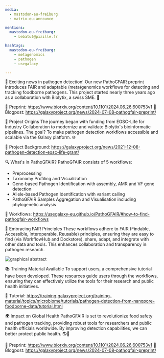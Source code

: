 ```yaml
---
media:
  - mastodon-eu-freiburg
  - matrix-eu-announce

mentions:
  mastodon-eu-freiburg:
    - bebatut@piaille.fr 

hashtags:
  mastodon-eu-freiburg:
    - metagenomics
    - pathogen
    - usegalaxy

---
```


🚀 Exciting news in pathogen detection!
Our new PathoGFAIR preprint introduces FAIR and adaptable (meta)genomics workflows for detecting and tracking foodborne pathogens. This project started nearly three years ago as a collaboration with Biolytix, a swiss SME. 🌟

📝 Preprint: https://www.biorxiv.org/content/10.1101/2024.06.26.600753v1
🔗 Blogpost: https://galaxyproject.org/news/2024-07-08-pathogfair-preprint/


🏁 Project Origins
The journey began with funding from EOSC-Life for Industry Collaboration to modernize and validate Biolytix's bioinformatic pipelines. The goal? To make pathogen detection workflows accessible and scalable via the Galaxy platform. 🌐

🔗 Project Background: https://galaxyproject.org/news/2021-12-08-pathogen-detection-eosc-life-grant/


🔍 What's in PathoGFAIR?
PathoGFAIR consists of 5 workflows:
- Preprocessing
- Taxonomy Profiling and Visualization
- Gene-based Pathogen Identification with assembly, AMR and VF gene detection
- Allele-based Pathogen Identification with variant calling
- PathoGFAIR Samples Aggregation and Visualisation including phylogenetic analysis

🔗 Workflows: https://usegalaxy-eu.github.io/PathoGFAIR/#how-to-find-pathogfair-workflows


🌟 Embracing FAIR Principles
These workflows adhere to FAIR (Findable, Accessible, Interoperable, Reusable) principles, ensuring they are easy to find (via WorkflowHub and Dockstore), share, adapt, and integrate with other data and tools. This enhances collaboration and transparency in pathogen research.

![graphical abstract](https://raw.githubusercontent.com/usegalaxy-eu/galaxy-social/335ea9443332660a9f406c2439ff95e832426eee/posts/images/2024-07-09-pathogair-preprint-graphical-abstract.png)


📚 Training Material Available
To support users, a comprehensive tutorial have been developed. These resources guide users through the workflows, ensuring they can effectively utilize the tools for their research and public health initiatives.

🔗 Tutorial: https://training.galaxyproject.org/training-material/topics/microbiome/tutorials/pathogen-detection-from-nanopore-foodborne-data/tutorial.html


🌍 Impact on Global Health
PathoGFAIR is set to revolutionize food safety and pathogen tracking, providing robust tools for researchers and public health officials worldwide. By improving detection capabilities, we can better protect public health. 🌎🔬

📝 Preprint: https://www.biorxiv.org/content/10.1101/2024.06.26.600753v1
🔗 Blogpost: https://galaxyproject.org/news/2024-07-08-pathogfair-preprint/
